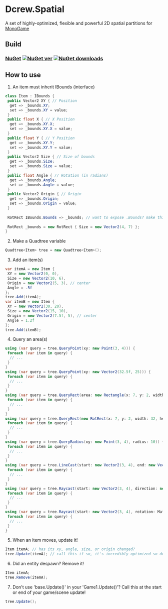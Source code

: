 # Dcrew.Spatial
 A set of highly-optimized, flexible and powerful 2D spatial partitions for [MonoGame](https://github.com/MonoGame/MonoGame)

## Build
### [NuGet](https://www.nuget.org/packages/Dcrew.Spatial) [![NuGet ver](https://img.shields.io/nuget/v/Dcrew.Spatial)](https://www.nuget.org/packages/Dcrew.Spatial) [![NuGet downloads](https://img.shields.io/nuget/dt/Dcrew.Spatial)](https://www.nuget.org/packages/Dcrew.Spatial)

## How to use
1. An item must inherit IBounds (interface)
```cs
class Item : IBounds {
 public Vector2 XY { // Position
  get => _bounds.XY;
  set => _bounds.XY = value;
 }
 public float X { // X Position
  get => _bounds.XY.X;
  set => _bounds.XY.X = value;
 }
 public float Y { // Y Position
  get => _bounds.XY.Y;
  set => _bounds.XY.Y = value;
 }
 public Vector2 Size { // Size of bounds
  get => _bounds.Size;
  set => _bounds.Size = value;
 }
 public float Angle { // Rotation (in radians)
  get => _bounds.Angle;
  set => _bounds.Angle = value;
 }
 public Vector2 Origin { // Origin
  get => _bounds.Origin;
  set => _bounds.Origin = value;
 }
 
 RotRect IBounds.Bounds => _bounds; // want to expose .Bounds? make this public and remove 'IBounds.'
 
 RotRect _bounds = new RotRect { Size = new Vector2(4, 7) };
}
```

2. Make a Quadtree variable
```cs
Quadtree<Item> tree = new Quadtree<Item>();
```

3. Add an item(s)
```cs
var itemA = new Item {
 XY = new Vector2(0, 0),
 Size = new Vector2(10, 6),
 Origin = new Vector2(5, 3), // center
 Angle = .5f
};
tree.Add(itemA);
var itemB = new Item {
 XY = new Vector2(30, 20),
 Size = new Vector2(15, 10),
 Origin = new Vector2(7.5f, 5), // center
 Angle = 1.2f
};
tree.Add(itemB);
```

4. Query an area(s)
```cs
using (var query = tree.QueryPoint(xy: new Point(3, 4))) {
 foreach (var item in query) {
  // ...
 }
}
using (var query = tree.QueryPoint(xy: new Vector2(32.5f, 25))) {
 foreach (var item in query) {
  // ...
 }
}
using (var query = tree.QueryRect(area: new Rectangle(x: 7, y: 2, width: 32, height: 27), rotation: 0, origin: Vector2.Zero)) {
 foreach (var item in query) {
  // ...
 }
}
using (var query = tree.QueryRect(new RotRect(x: 7, y: 2, width: 32, height: 27, angle: 0, origin: Vector2.Zero))) {
 foreach (var item in query) {
  // ...
 }
}
using (var query = tree.QueryRadius(xy: new Point(3, 4), radius: 10)) {
 foreach (var item in query) {
  // ...
 }
}
using (var query = tree.LineCast(start: new Vector2(3, 4), end: new Vector2(8, 12), thickness: 3)) {
 foreach (var item in query) {
  // ...
 }
}
using (var query = tree.Raycast(start: new Vector2(3, 4), direction: new Vector2(.5f, .75f), thickness: 3)) {
 foreach (var item in query) {
  // ...
 }
}
using (var query = tree.Raycast(start: new Vector2(3, 4), rotation: MathF.PI, thickness: 3)) {
 foreach (var item in query) {
  // ...
 }
}
```

5. When an item moves, update it!
```cs
Item itemA; // has its xy, angle, size, or origin changed?
tree.Update(itemA); // call this if so, it's incredibly optimized so don't worry!
```

6. Did an entity despawn? Remove it!
```cs
Item itemA;
tree.Remove(itemA);
```

7. Don't use 'base.Update()' in your 'Game1.Update()'? Call this at the start or end of your game/scene update!
```cs
tree.Update();
```
